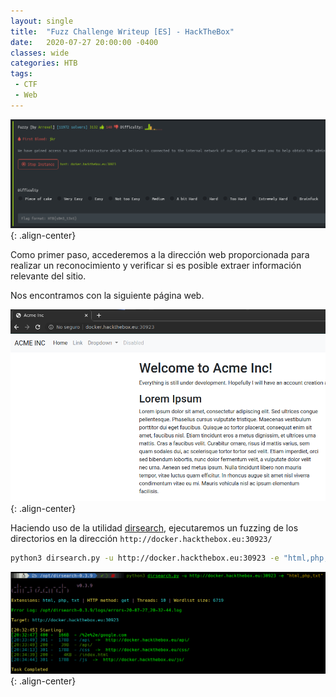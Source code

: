 ```yaml
---
layout: single
title:  "Fuzz Challenge Writeup [ES] - HackTheBox"
date:   2020-07-27 20:00:00 -0400
classes: wide
categories: HTB
tags:
 - CTF
 - Web
---
```


![Challenge Info](/images/HTB/Fuzz/01-web.png "Challenge Info"){: .align-center}

Como primer paso, accederemos a la dirección web proporcionada para realizar un reconocimiento y verificar si es posible extraer información relevante del sitio.

Nos encontramos con la siguiente página web.

![Sitio web](/images/HTB/Fuzz/02-web.png "Sitio web"){: .align-center}

Haciendo uso de la utilidad [dirsearch](https://github.com/maurosoria/dirsearch), ejecutaremos un fuzzing de los directorios en la dirección ```http://docker.hackthebox.eu:30923/```


```bash
python3 dirsearch.py -u http://docker.hackthebox.eu:30923 -e "html,php,txt"
```

![Directory Fuzzing](/images/HTB/Fuzz/03-fuzzing1.png "Directory Fuzzing"){: .align-center}